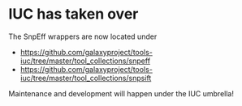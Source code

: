 IUC has taken over
==================

The SnpEff wrappers are now located under

 * https://github.com/galaxyproject/tools-iuc/tree/master/tool_collections/snpeff
 * https://github.com/galaxyproject/tools-iuc/tree/master/tool_collections/snpsift

Maintenance and development will happen under the IUC umbrella!
